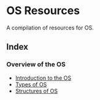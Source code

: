 # OS Resources
A compilation of resources for OS.

## Index
### Overview of the OS
- [Introduction to the OS](https://www.geeksforgeeks.org/introduction-of-operating-system-set-1/)
- [Types of OS](https://www.geeksforgeeks.org/types-of-operating-systems/)
- [Structures of OS](https://www.geeksforgeeks.org/different-approaches-or-structures-of-operating-systems/)
